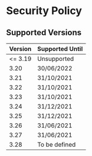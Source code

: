 # Security Policy

## Supported Versions

| Version | Supported Until |
| ------- | --------------- |
| <= 3.19 | Unsupported     |
| 3.20    | 30/06/2022      |
| 3.21    | 31/10/2021      |
| 3.22    | 31/10/2021      |
| 3.23    | 31/10/2021      |
| 3.24    | 31/12/2021      |
| 3.25    | 31/12/2021      |
| 3.26    | 31/06/2021      |
| 3.27    | 31/06/2021      |
| 3.28    | To be defined   |
